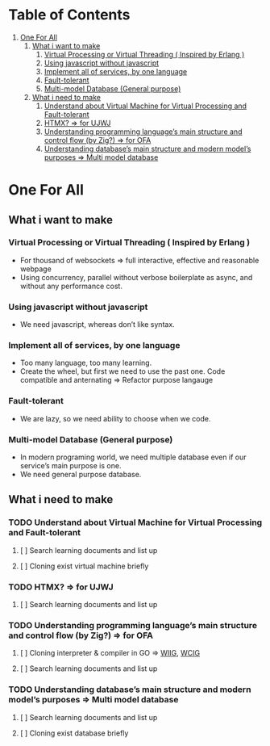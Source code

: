 
# Table of Contents

1.  [One For All](#orgea4cd4e)
    1.  [What i want to make](#org981620e)
        1.  [Virtual Processing or Virtual Threading ( Inspired by Erlang )](#org1a51c87)
        2.  [Using javascript without javascript](#orgcd02116)
        3.  [Implement all of services, by one language](#org0fe711c)
        4.  [Fault-tolerant](#orgc49cba2)
        5.  [Multi-model Database (General purpose)](#org9ac0852)
    2.  [What i need to make](#orga247fd1)
        1.  [Understand about Virtual Machine for Virtual Processing and Fault-tolerant](#org1c22d2b)
        2.  [HTMX? => for UJWJ](#org8f04ee4)
        3.  [Understanding programming language&rsquo;s main structure and control flow (by Zig?) => for OFA](#orgffbe7b2)
        4.  [Understanding database&rsquo;s main structure and modern model&rsquo;s purposes => Multi model database](#orgc118a1e)



<a id="orgea4cd4e"></a>

# One For All


<a id="org981620e"></a>

## What i want to make


<a id="org1a51c87"></a>

### Virtual Processing or Virtual Threading ( Inspired by Erlang )

-   For thousand of websockets => full interactive, effective and reasonable webpage
-   Using concurrency, parallel without verbose boilerplate as async, and without any performance cost.


<a id="orgcd02116"></a>

### Using javascript without javascript

-   We need javascript, whereas don&rsquo;t like syntax.


<a id="org0fe711c"></a>

### Implement all of services, by one language

-   Too many language, too many learning.
-   Create the wheel, but first we need to use the past one. Code compatible and anternating => Refactor purpose langauge


<a id="orgc49cba2"></a>

### Fault-tolerant

-   We are lazy, so we need ability to choose when we code.


<a id="org9ac0852"></a>

### Multi-model Database (General purpose)

-   In modern programing world, we need multiple database even if our service&rsquo;s main purpose is one.
-   We need general purpose database.


<a id="orga247fd1"></a>

## What i need to make


<a id="org1c22d2b"></a>

### TODO Understand about Virtual Machine for Virtual Processing and Fault-tolerant

1.  [ ] Search learning documents and list up

2.  [ ] Cloning exist virtual machine briefly


<a id="org8f04ee4"></a>

### TODO HTMX? => for UJWJ

1.  [ ] Search learning documents and list up


<a id="orgffbe7b2"></a>

### TODO Understanding programming language&rsquo;s main structure and control flow (by Zig?) => for OFA

1.  [ ] Cloning interpreter & compiler in GO => [WIIG](../cs/books/WIIG/index.md), [WCIG](../cs/books/WCIG/index.md)

2.  [ ] Search learning documents and list up


<a id="orgc118a1e"></a>

### TODO Understanding database&rsquo;s main structure and modern model&rsquo;s purposes => Multi model database

1.  [ ] Search learning documents and list up

2.  [ ] Cloning exist database briefly

